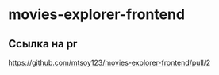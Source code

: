 # movies-explorer-frontend

## Ссылка на pr

https://github.com/mtsoy123/movies-explorer-frontend/pull/2
